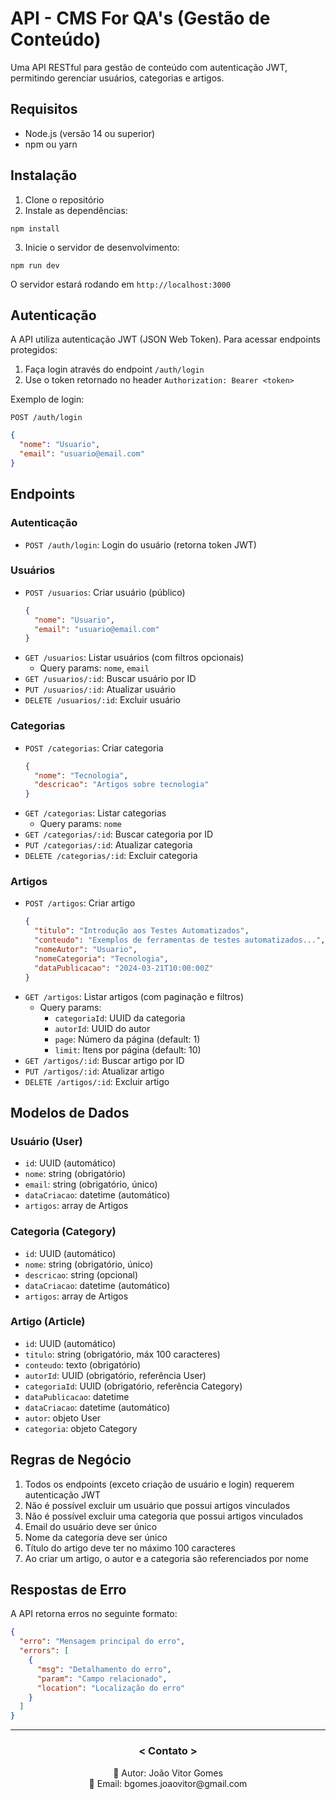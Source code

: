 # API - CMS For QA's (Gestão de Conteúdo)

Uma API RESTful para gestão de conteúdo com autenticação JWT, permitindo gerenciar usuários, categorias e artigos.

## Requisitos

- Node.js (versão 14 ou superior)
- npm ou yarn

## Instalação

1. Clone o repositório
2. Instale as dependências:
```
npm install
```

3. Inicie o servidor de desenvolvimento:
```
npm run dev
```

O servidor estará rodando em `http://localhost:3000`

## Autenticação

A API utiliza autenticação JWT (JSON Web Token). Para acessar endpoints protegidos:

1. Faça login através do endpoint `/auth/login`
2. Use o token retornado no header `Authorization: Bearer <token>`

Exemplo de login:

`POST /auth/login`
```json
{
  "nome": "Usuario",
  "email": "usuario@email.com"
}
```

## Endpoints

### Autenticação
- `POST /auth/login`: Login do usuário (retorna token JWT)

### Usuários

- `POST /usuarios`: Criar usuário (público)
  ```json
  {
    "nome": "Usuario",
    "email": "usuario@email.com"
  }
  ```
- `GET /usuarios`: Listar usuários (com filtros opcionais)
  - Query params: `nome`, `email`
- `GET /usuarios/:id`: Buscar usuário por ID
- `PUT /usuarios/:id`: Atualizar usuário
- `DELETE /usuarios/:id`: Excluir usuário

### Categorias

- `POST /categorias`: Criar categoria
  ```json
  {
    "nome": "Tecnologia",
    "descricao": "Artigos sobre tecnologia"
  }
  ```
- `GET /categorias`: Listar categorias
  - Query params: `nome`
- `GET /categorias/:id`: Buscar categoria por ID
- `PUT /categorias/:id`: Atualizar categoria
- `DELETE /categorias/:id`: Excluir categoria

### Artigos

- `POST /artigos`: Criar artigo
  ```json
  {
    "titulo": "Introdução aos Testes Automatizados",
    "conteudo": "Exemplos de ferramentas de testes automatizados...",
    "nomeAutor": "Usuario",
    "nomeCategoria": "Tecnologia",
    "dataPublicacao": "2024-03-21T10:00:00Z"
  }
  ```
- `GET /artigos`: Listar artigos (com paginação e filtros)
  - Query params: 
    - `categoriaId`: UUID da categoria
    - `autorId`: UUID do autor
    - `page`: Número da página (default: 1)
    - `limit`: Itens por página (default: 10)
- `GET /artigos/:id`: Buscar artigo por ID
- `PUT /artigos/:id`: Atualizar artigo
- `DELETE /artigos/:id`: Excluir artigo

## Modelos de Dados

### Usuário (User)
- `id`: UUID (automático)
- `nome`: string (obrigatório)
- `email`: string (obrigatório, único)
- `dataCriacao`: datetime (automático)
- `artigos`: array de Artigos

### Categoria (Category)
- `id`: UUID (automático)
- `nome`: string (obrigatório, único)
- `descricao`: string (opcional)
- `dataCriacao`: datetime (automático)
- `artigos`: array de Artigos

### Artigo (Article)
- `id`: UUID (automático)
- `titulo`: string (obrigatório, máx 100 caracteres)
- `conteudo`: texto (obrigatório)
- `autorId`: UUID (obrigatório, referência User)
- `categoriaId`: UUID (obrigatório, referência Category)
- `dataPublicacao`: datetime
- `dataCriacao`: datetime (automático)
- `autor`: objeto User
- `categoria`: objeto Category

## Regras de Negócio

1. Todos os endpoints (exceto criação de usuário e login) requerem autenticação JWT
2. Não é possível excluir um usuário que possui artigos vinculados
3. Não é possível excluir uma categoria que possui artigos vinculados
4. Email do usuário deve ser único
5. Nome da categoria deve ser único
6. Título do artigo deve ter no máximo 100 caracteres
7. Ao criar um artigo, o autor e a categoria são referenciados por nome

## Respostas de Erro

A API retorna erros no seguinte formato:
```json
{
  "erro": "Mensagem principal do erro",
  "errors": [
    {
      "msg": "Detalhamento do erro",
      "param": "Campo relacionado",
      "location": "Localização do erro"
    }
  ]
}
```
<hr>
<div align="center"> <h3>< Contato ></h4> </div>
<div align="center"> 
👤 Autor: João Vitor Gomes <br>
📧 Email: bgomes.joaovitor@gmail.com
</div>
